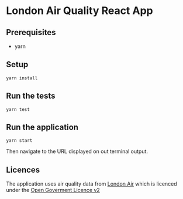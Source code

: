 # London Air Quality React App 

## Prerequisites

 - yarn

## Setup

```
yarn install
```

## Run the tests
```
yarn test
```

## Run the application

```
yarn start
```

Then navigate to the URL displayed on out terminal output.
## Licences

The application uses air quality data from [London Air](http://www.londonair.org.uk/LondonAir/API/) which is licenced under the [Open Goverment Licence v2](http://www.nationalarchives.gov.uk/doc/open-government-licence/version/2/)  